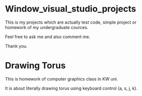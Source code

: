 # Window_visual_studio_projects
This is my projects which are actually test code, simple project or homework of my undergraduate cources.


Feel free to ask me and also comment me.

Thank you.


# Drawing Torus
This is homework of computer graphics class in KW uni.

It is about literally drawing torus using keyboard control (a, s, j, k).
